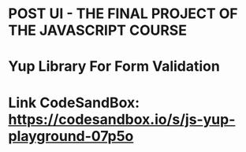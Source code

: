 # POST UI - THE FINAL PROJECT OF THE JAVASCRIPT COURSE

# Yup Library For Form Validation

# Link CodeSandBox: https://codesandbox.io/s/js-yup-playground-07p5o
